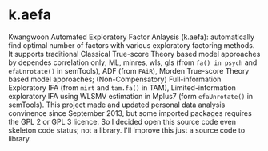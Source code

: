 # k.aefa
Kwangwoon Automated Exploratory Factor Anlaysis (k.aefa): automatically find optimal number of factors with various exploratory factoring methods.
It supports traditional Classical True-score Theory based model approaches by dependes correlation only; ML, minres, wls, gls (from ```fa() in psych``` and ```efaUnrotate()``` in semTools), ADF (from ```FAiR```), Morden True-score Theory based model approaches; (Non-Compensatory) Full-information Exploratory IFA (from ```mirt``` and ```tam.fa()``` in TAM), Limited-information exploratory IFA using WLSMV estimation in Mplus7 (form ```efaUnrotate()``` in semTools). This project made and updated personal data analysis convinence since September 2013, but some imported packages requires the GPL 2 or GPL 3 licence. So I decided open this source code even skeleton code status; not a library. I'll improve this just a source code to library.
